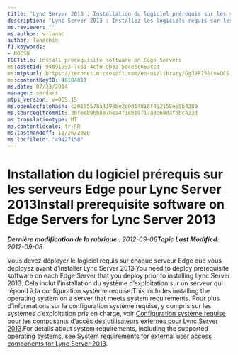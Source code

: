 ```yaml
---
title: 'Lync Server 2013 : Installation du logiciel prérequis sur les serveurs Edge'
description: 'Lync Server 2013 : Installez les logiciels requis sur les serveurs Edge.'
ms.reviewer: ''
ms.author: v-lanac
author: lanachin
f1.keywords:
- NOCSH
TOCTitle: Install prerequisite software on Edge Servers
ms:assetid: 94091993-7c61-4cf0-9b33-5dce6c663ccd
ms:mtpsurl: https://technet.microsoft.com/en-us/library/Gg398751(v=OCS.15)
ms:contentKeyID: 48184811
ms.date: 07/23/2014
manager: serdars
mtps_version: v=OCS.15
ms.openlocfilehash: c20185578a4198be2c0d14818f492158ea5b4280
ms.sourcegitcommit: 36fee89bb887bea4f18b19f17a8c69daf5bc423d
ms.translationtype: MT
ms.contentlocale: fr-FR
ms.lasthandoff: 11/26/2020
ms.locfileid: "49427158"
---
```

# <a name="install-prerequisite-software-on-edge-servers-for-lync-server-2013"></a><span data-ttu-id="165f5-103">Installation du logiciel prérequis sur les serveurs Edge pour Lync Server 2013</span><span class="sxs-lookup"><span data-stu-id="165f5-103">Install prerequisite software on Edge Servers for Lync Server 2013</span></span>

<div data-xmlns="http://www.w3.org/1999/xhtml">

<div class="topic" data-xmlns="http://www.w3.org/1999/xhtml" data-msxsl="urn:schemas-microsoft-com:xslt" data-cs="https://msdn.microsoft.com/">

<div data-asp="https://msdn2.microsoft.com/asp">



</div>

<div id="mainSection">

<div id="mainBody"><span data-ttu-id="165f5-104">

<span> </span></span><span class="sxs-lookup"><span data-stu-id="165f5-104">

<span> </span></span></span>

<span data-ttu-id="165f5-105">_**Dernière modification de la rubrique :** 2012-09-08_</span><span class="sxs-lookup"><span data-stu-id="165f5-105">_**Topic Last Modified:** 2012-09-08_</span></span>

<span data-ttu-id="165f5-106">Vous devez déployer le logiciel requis sur chaque serveur Edge que vous déployez avant d’installer Lync Server 2013.</span><span class="sxs-lookup"><span data-stu-id="165f5-106">You need to deploy prerequisite software on each Edge Server that you deploy prior to installing Lync Server 2013.</span></span> <span data-ttu-id="165f5-107">Cela inclut l’installation du système d’exploitation sur un serveur qui répond à la configuration système requise.</span><span class="sxs-lookup"><span data-stu-id="165f5-107">This includes installing the operating system on a server that meets system requirements.</span></span> <span data-ttu-id="165f5-108">Pour plus d’informations sur la configuration système requise, y compris sur les systèmes d’exploitation pris en charge, voir [Configuration système requise pour les composants d’accès des utilisateurs externes pour Lync Server 2013](lync-server-2013-system-requirements-for-external-user-access-components.md).</span><span class="sxs-lookup"><span data-stu-id="165f5-108">For details about system requirements, including the supported operating systems, see [System requirements for external user access components for Lync Server 2013](lync-server-2013-system-requirements-for-external-user-access-components.md).</span></span>

<span data-ttu-id="165f5-109"></div>

<span> </span>

</div>

</div>

</span><span class="sxs-lookup"><span data-stu-id="165f5-109"></div>

<span> </span>

</div>

</div>

</span></span></div>

